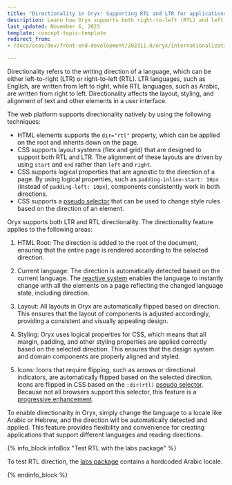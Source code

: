 ```yaml
---
title: "Directionality in Oryx: Supporting RTL and LTR for applications"
description: Learn how Oryx supports both right-to-left (RTL) and left-to-right (LTR) directionality. Discover how this feature automatically adjusts layouts, styling, and icons based on the selected direction, enabling developers to create culturally appropriate and accessible user interfaces for global applications.
last_updated: November 6, 2023
template: concept-topic-template
redirect_from:
- /docs/scos/dev/front-end-development/202311.0/oryx/internationalization/oryx-directionality.html

---
```


Directionality refers to the writing direction of a language, which can be either left-to-right (LTR) or right-to-left (RTL). LTR languages, such as English, are written from left to right, while RTL languages, such as Arabic, are written from right to left. Directionality affects the layout, styling, and alignment of text and other elements in a user interface.

The web platform supports directionality natively by using the following techniques:

- HTML elements supports the `dir="rtl"` property, which can be applied on the root and inherits down on the page.
- CSS supports layout systems (flex and grid) that are designed to support both RTL and LTR. The alignment of these layouts are driven by using `start` and `end` rather than `left` and `right`.
- CSS supports logical properties that are agnostic to the direction of a page. By using logical properties, such as `padding-inline-start: 10px` (instead of `padding-left: 10px`), components consistently work in both directions.
- CSS supports a [pseudo selector](https://caniuse.com/css-dir-pseudo) that can be used to change style rules based on the direction of an element.

Oryx supports both LTR and RTL directionality. The directionality feature applies to the following areas:

1. HTML Root: The direction is added to the root of the document, ensuring that the entire page is rendered according to the selected direction.

2. Current language: The direction is automatically detected based on the current language. The [reactive system](/docs/dg/dev/frontend-development/{{page.version}}/oryx/architecture/reactivity/reactivity.html) enables the language to instantly change with all the elements on a page reflecting the changed language state, including direction.

3. Layout: All layouts in Oryx are automatically flipped based on direction. This ensures that the layout of components is adjusted accordingly, providing a consistent and visually appealing design.

4. Styling: Oryx uses logical properties for CSS, which means that all margin, padding, and other styling properties are applied correctly based on the selected direction. This ensures that the design system and domain components are properly aligned and styled.

5. Icons: Icons that require flipping, such as arrows or directional indicators, are automatically flipped based on the selected direction. Icons are flipped in CSS based on the `:dir(rtl)` [pseudo selector](https://caniuse.com/css-dir-pseudo). Because not all browsers support this selector, this feature is a [progressive enhancement](https://developer.mozilla.org/en-US/docs/Glossary/Progressive_Enhancement).

To enable directionality in Oryx, simply change the language to a locale like Arabic or Hebrew, and the direction will be automatically detected and applied. This feature provides flexibility and convenience for creating applications that support different languages and reading directions.

{% info_block infoBox "Test RTL with the labs package" %}

To test RTL direction, the [labs package](https://www.npmjs.com/package/@spryker-oryx/labs) contains a hardcoded Arabic locale.

{% endinfo_block %}
